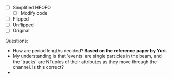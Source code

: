- [ ] Simplified HFOFO
    - [ ] Modify code
- [ ] Flipped
- [ ] Unflipped
- [ ] Original 

Questions:
- How are period lengths decided? **Based on the reference paper by Yuri.**
- My understanding is that 'events' are single particles in the beam, and the 'tracks' are NTuples of their attributes as they move through the channel. Is this correct?
- 
